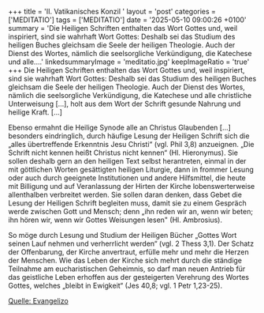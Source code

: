 +++
title = 'II. Vatikanisches Konzil '
layout = 'post'
categories = ['MEDITATIO']
tags = ['MEDITATIO']
date = '2025-05-10 09:00:26 +0100'
summary = 'Die Heiligen Schriften enthalten das Wort Gottes und, weil inspiriert, sind sie wahrhaft Wort Gottes: Deshalb sei das Studium des heiligen Buches gleichsam die Seele der heiligen Theologie. Auch der Dienst des Wortes, nämlich die seelsorgliche Verkündigung, die Katechese und alle....'
linkedsummaryImage = 'meditatio.jpg'
keepImageRatio = 'true'
+++
Die Heiligen Schriften enthalten das Wort Gottes und, weil inspiriert, sind sie wahrhaft Wort Gottes: Deshalb sei das Studium des heiligen Buches gleichsam die Seele der heiligen Theologie. Auch der Dienst des Wortes, nämlich die seelsorgliche Verkündigung, die Katechese und alle christliche Unterweisung [.<!--more-->..], holt aus dem Wort der Schrift gesunde Nahrung und heilige Kraft. […]
 
Ebenso ermahnt die Heilige Synode alle an Christus Glaubenden [...] besonders eindringlich, durch häufige Lesung der Heiligen Schrift sich die „alles übertreffende Erkenntnis Jesu Christi“ (vgl. Phil 3,8) anzueignen. „Die Schrift nicht kennen heißt Christus nicht kennen“ (Hl. Hieronymus). Sie sollen deshalb gern an den heiligen Text selbst herantreten, einmal in der mit göttlichen Worten gesättigten heiligen Liturgie, dann in frommer Lesung oder auch durch geeignete Institutionen und andere Hilfsmittel, die heute mit Billigung und auf Veranlassung der Hirten der Kirche lobenswerterweise allenthalben verbreitet werden. Sie sollen daran denken, dass Gebet die Lesung der Heiligen Schrift begleiten muss, damit sie zu einem Gespräch werde zwischen Gott und Mensch; denn „ihn reden wir an, wenn wir beten; ihn hören wir, wenn wir Gottes Weisungen lesen" (Hl. Ambrosius).
 
So möge durch Lesung und Studium der Heiligen Bücher „Gottes Wort seinen Lauf nehmen und verherrlicht werden“ (vgl. 2 Thess 3,1). Der Schatz der Offenbarung, der Kirche anvertraut, erfülle mehr und mehr die Herzen der Menschen. Wie das Leben der Kirche sich mehrt durch die ständige Teilnahme am eucharistischen Geheimnis, so darf man neuen Antrieb für das geistliche Leben erhoffen aus der gesteigerten Verehrung des Wortes Gottes, welches „bleibt in Ewigkeit“ (Jes 40,8; vgl. 1 Petr 1,23-25).



[Quelle: Evangelizo](https://evangeliumtagfuertag.org/DE/gospel)
